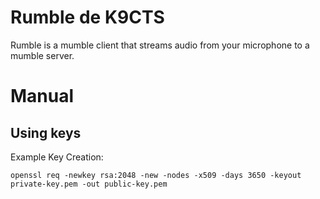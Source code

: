 # Rumble de K9CTS

Rumble is a mumble client that streams audio from your microphone to a mumble server.

# Manual

## Using keys

Example Key Creation:

````
openssl req -newkey rsa:2048 -new -nodes -x509 -days 3650 -keyout private-key.pem -out public-key.pem
````
